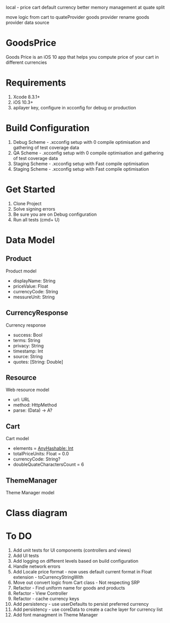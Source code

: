 local - price
cart default currency
better memory management at quate split

move logic from cart to quateProvider
goods provider rename 
goods provider data source

# GoodsPrice

Goods Price is an iOS 10 app that helps you compute price of your cart in different currencies

# Requirements
1. Xcode 8.3.1+
2. iOS 10.3+
3. apilayer key, configure in xcconfig for debug or production

# Build Configuration
1. Debug Scheme - .xcconfig setup with 0 compile optimisation and gathering  of test coverage data
2. QA Scheme - .xcconfig setup with 0 compile optimisation and gathering of test coverage data
3. Staging Scheme - .xcconfig setup with Fast compile optimisation
4. Staging Scheme - .xcconfig setup with Fast compile optimisation


# Get Started
1. Clone Project 
2. Solve signing errors
3. Be sure you are on Debug configuration
4. Run all tests (cmd+ U)

# Data Model

## Product
Product model
- displayName: String
- priceValue: Float
- currencyCode: String
- messureUnit: String

## CurrencyResponse
Currency response 
- success: Bool
- terms: String
- privacy: String
- timestamp: Int
- source: String
- quotes: [String: Double]

## Resource
Web resource model
- url: URL
- method: HttpMethod
- parse: (Data) -> A?

## Cart
Cart model
- elements = [AnyHashable: Int]()
- totalPriceUnits: Float = 0.0
- currencyCode: String?
- doubleQuateCharactersCount = 6

## ThemeManager
Theme Manager model  

# Class diagram

# To DO
1. Add unit tests for UI components (controllers and views) 
2. Add UI tests 
3. Add logging on different levels based on build configuration
4. Handle network errors 
5. Add Locale price format - now uses default current format in Float extension - toCurrencyStringWith
6. Move out convert logic from Cart class - Not respecting SRP 
7. Refactor - Find uniform name for goods and products
8. Refactor - View Controller
9. Refactor - cache currency keys 
10. Add persistency - use userDefaults to persist preferred currency
11. Add persistency - use coreData to create a cache layer for currency list
12. Add font managment in Theme Manager

